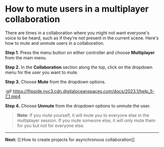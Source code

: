 # How to mute users in a multiplayer collaboration

There are times in a collaboration where you might not want everyone's voice to be heard, such as if they're not present in the current scene. Here's how to mute and unmute users in a collaboration.

**Step 1.** Press the menu button on either controller and choose **Multiplayer** from the main menu.

**Step 2.** In the **Collaboration** section along the top, click on the dropdown menu for the user you want to mute.

**Step 3.** Choose **Mute** from the dropdown options.

:gif https://flipside.nyc3.cdn.digitaloceanspaces.com/docs/2023.1/help_5-7_1.mp4

**Step 4.** Choose **Unmute** from the dropdown options to unmute the user.

> **Note**: If you mute yourself, it will mute you to everyone else in the multiplayer session. If you mute someone else, it will only mute them for you but not for everyone else.

---

**Next:** [[:How to create projects for asynchronous collaboration]]
